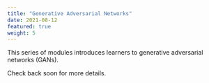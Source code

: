 ```yaml
---
title: "Generative Adversarial Networks"
date: 2021-08-12
featured: true
weight: 5
---
```


This series of modules introduces learners to generative adversarial networks (GANs).

Check back soon for more details.